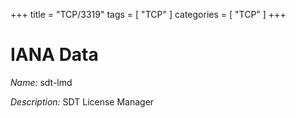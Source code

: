 +++
title = "TCP/3319"
tags = [ "TCP" ]
categories = [ "TCP" ]
+++

# IANA Data

_Name:_ sdt-lmd

_Description:_ SDT License Manager

